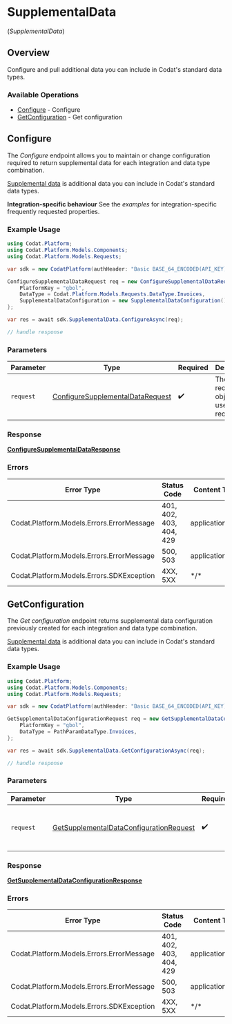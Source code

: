 # SupplementalData
(*SupplementalData*)

## Overview

Configure and pull additional data you can include in Codat's standard data types.

### Available Operations

* [Configure](#configure) - Configure
* [GetConfiguration](#getconfiguration) - Get configuration

## Configure

The *Configure* endpoint allows you to maintain or change configuration required to return supplemental data for each integration and data type combination.

[Supplemental data](https://docs.codat.io/using-the-api/supplemental-data/overview) is additional data you can include in Codat's standard data types.

**Integration-specific behaviour**
See the *examples* for integration-specific frequently requested properties.

### Example Usage

<!-- UsageSnippet language="csharp" operationID="configure-supplemental-data" method="put" path="/integrations/{platformKey}/dataTypes/{dataType}/supplementalDataConfig" -->
```csharp
using Codat.Platform;
using Codat.Platform.Models.Components;
using Codat.Platform.Models.Requests;

var sdk = new CodatPlatform(authHeader: "Basic BASE_64_ENCODED(API_KEY)");

ConfigureSupplementalDataRequest req = new ConfigureSupplementalDataRequest() {
    PlatformKey = "gbol",
    DataType = Codat.Platform.Models.Requests.DataType.Invoices,
    SupplementalDataConfiguration = new SupplementalDataConfiguration() {},
};

var res = await sdk.SupplementalData.ConfigureAsync(req);

// handle response
```

### Parameters

| Parameter                                                                                     | Type                                                                                          | Required                                                                                      | Description                                                                                   |
| --------------------------------------------------------------------------------------------- | --------------------------------------------------------------------------------------------- | --------------------------------------------------------------------------------------------- | --------------------------------------------------------------------------------------------- |
| `request`                                                                                     | [ConfigureSupplementalDataRequest](../../Models/Requests/ConfigureSupplementalDataRequest.md) | :heavy_check_mark:                                                                            | The request object to use for the request.                                                    |

### Response

**[ConfigureSupplementalDataResponse](../../Models/Requests/ConfigureSupplementalDataResponse.md)**

### Errors

| Error Type                                | Status Code                               | Content Type                              |
| ----------------------------------------- | ----------------------------------------- | ----------------------------------------- |
| Codat.Platform.Models.Errors.ErrorMessage | 401, 402, 403, 404, 429                   | application/json                          |
| Codat.Platform.Models.Errors.ErrorMessage | 500, 503                                  | application/json                          |
| Codat.Platform.Models.Errors.SDKException | 4XX, 5XX                                  | \*/\*                                     |

## GetConfiguration

The *Get configuration* endpoint returns supplemental data configuration previously created for each integration and data type combination.

[Supplemental data](https://docs.codat.io/using-the-api/supplemental-data/overview) is additional data you can include in Codat's standard data types.

### Example Usage

<!-- UsageSnippet language="csharp" operationID="get-supplemental-data-configuration" method="get" path="/integrations/{platformKey}/dataTypes/{dataType}/supplementalDataConfig" -->
```csharp
using Codat.Platform;
using Codat.Platform.Models.Components;
using Codat.Platform.Models.Requests;

var sdk = new CodatPlatform(authHeader: "Basic BASE_64_ENCODED(API_KEY)");

GetSupplementalDataConfigurationRequest req = new GetSupplementalDataConfigurationRequest() {
    PlatformKey = "gbol",
    DataType = PathParamDataType.Invoices,
};

var res = await sdk.SupplementalData.GetConfigurationAsync(req);

// handle response
```

### Parameters

| Parameter                                                                                                   | Type                                                                                                        | Required                                                                                                    | Description                                                                                                 |
| ----------------------------------------------------------------------------------------------------------- | ----------------------------------------------------------------------------------------------------------- | ----------------------------------------------------------------------------------------------------------- | ----------------------------------------------------------------------------------------------------------- |
| `request`                                                                                                   | [GetSupplementalDataConfigurationRequest](../../Models/Requests/GetSupplementalDataConfigurationRequest.md) | :heavy_check_mark:                                                                                          | The request object to use for the request.                                                                  |

### Response

**[GetSupplementalDataConfigurationResponse](../../Models/Requests/GetSupplementalDataConfigurationResponse.md)**

### Errors

| Error Type                                | Status Code                               | Content Type                              |
| ----------------------------------------- | ----------------------------------------- | ----------------------------------------- |
| Codat.Platform.Models.Errors.ErrorMessage | 401, 402, 403, 404, 429                   | application/json                          |
| Codat.Platform.Models.Errors.ErrorMessage | 500, 503                                  | application/json                          |
| Codat.Platform.Models.Errors.SDKException | 4XX, 5XX                                  | \*/\*                                     |